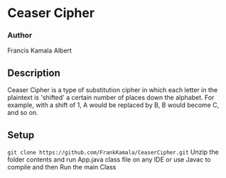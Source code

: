 # Ceaser Cipher
 


### Author 
Francis Kamala Albert

 ## Description
 Ceaser Cipher is  a type of substitution cipher in which each letter in the plaintext is 'shifted' a certain number of places down the alphabet. For example, with a shift of 1, A would be replaced by B, B would become C, and so on.

 ## Setup
 
`git clone https://github.com/FrankKamala/CeaserCipher.git` 
Unzip the folder contents and run App.java class file on any IDE or use Javac to compile and then Run the main Class